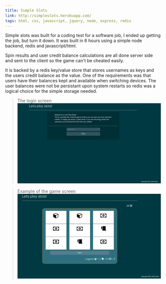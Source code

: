 ```yaml
---
title: Simple Slots
link: http://simpleslots.herokuapp.com/
tags: html, css, javascript, jquery, node, express, redis
---
```


Simple slots was built for a coding test for a software job, I ended up getting the job, but turn it down.
It was built in 6 hours using a simple node backend, redis and javascript/html.

Spin results and user credit balance calculations are all done server side and sent to the client so the game can't be cheated easily.

It is backed by a redis key/value store that stores usernames as keys and the users credit balance as the value.
One of the requirements was that users have their balances kept and available when switching devices.
The user balances were not be persistant upon system restarts so redis was a logical choice for the simple storage needed.

>The login screen
![Image of login screen](/images/login_screen.png)

>Example of the game screen
![Image of play screen](/images/play_screen.png)
